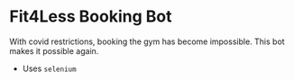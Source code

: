 # Fit4Less Booking Bot

With covid restrictions, booking the gym has become impossible. This bot makes it possible again.

- Uses `selenium` 